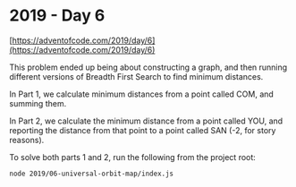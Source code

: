 # 2019 - Day 6

[https://adventofcode.com/2019/day/6](https://adventofcode.com/2019/day/6)

This problem ended up being about constructing a graph, and then running different
versions of Breadth First Search to find minimum distances.

In Part 1, we calculate minimum distances from a point called COM, and summing them.

In Part 2, we calculate the minimum distance from a point called YOU, and reporting
the distance from that point to a point called SAN (-2, for story reasons).

To solve both parts 1 and 2, run the following from the project root:

```sh
node 2019/06-universal-orbit-map/index.js
```
